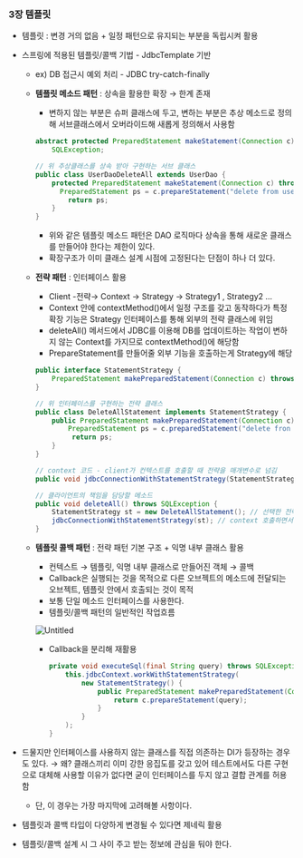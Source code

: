 ### 3장 템플릿

- 템플릿 : 변경 거의 없음 + 일정 패턴으로 유지되는 부분을 독립시켜 활용
- 스프링에 적용된 템플릿/콜백 기법 - JdbcTemplate 기반
    - ex) DB 접근시 예외 처리 - JDBC try-catch-finally
    - **템플릿 메소드 패턴** : 상속을 활용한 확장 → 한계 존재
        - 변하지 않는 부분은 슈퍼 클래스에 두고, 변하는 부분은 추상 메소드로 정의해 서브클래스에서 오버라이드해 새롭게 정의해서 사용함
        
        ```java
        abstract protected PreparedStatement makeStatement(Connection c) throws 
        	SQLException;
        
        // 위 추상클래스를 상속 받아 구현하는 서브 클래스
        public class UserDaoDeleteAll extends UserDao {
        	protected PreparedStatement makeStatement(Connection c) throws SQLException {
        	  PreparedStatement ps = c.prepareStatement("delete from users");
        		return ps;
        	}
        }
        ```
        
        - 위와 같은 템플릿 메소드 패턴은 DAO 로직마다 상속을 통해 새로운 클래스를 만들어야 한다는 제한이 있다.
        - 확장구조가 이미 클래스 설계 시점에 고정된다는 단점이 하나 더 있다.
    - **전략 패턴** : 인터페이스 활용
        - Client -전략→ Context → Strategy → Strategy1 , Strategy2 …
        - Context 안에 contextMethod()에서 일정 구조를 갖고 동작하다가 특정 확장 기능은 Strategy 인터페이스를 통해 외부의 전략 클래스에 위임
        - deleteAll() 메서드에서 JDBC를 이용해 DB를 업데이트하는 작업이 변하지 않는 Context를 가지므로 contextMethod()에 해당함
        - PrepareStatement를 만들어줄 외부 기능을 호출하는게 Strategy에 해당
        
        ```java
        public interface StatementStrategy {
        	PreparedStatement makePreparedStatement(Connection c) throws SQLException;
        }
        
        // 위 인터페이스를 구현하는 전략 클래스
        public class DeleteAllStatement implements StatementStrategy {
        	public PreparedStatement makePreparedStatement(Connection c) throws SQLException {
        		PreparedStatement ps = c.preparedStatement("delete fron users");
        		 return ps;
        	}
        }
        
        // context 코드 - client가 컨텍스트를 호출할 때 전략을 매개변수로 넘김
        public void jdbcConnectionWithStatementStrategy(StatementStrategy stmt) throws ...
        
        // 클라이언트의 책임을 담당할 메소드
        public void deleteAll() throws SQLException {
        	StatementStrategy st = new DeleteAllStatement(); // 선택한 전략 오브젝트 생성
        	jdbcConnectionWithStatementStrategy(st); // context 호출하면서 전략 전달
        }
        ```
        
    - **템플릿 콜백 패턴** : 전략 패턴 기본 구조 + 익명 내부 클래스 활용
        - 컨텍스트 → 템플릿, 익명 내부 클래스로 만들어진 객체 → 콜백
        - Callback은 실행되는 것을 목적으로 다른 오브젝트의 메소드에 전달되는 오브젝트, 템플릿 안에서 호출되는 것이 목적
        - 보통 단일 메소드 인터페이스를 사용한다.
        - 템플릿/콜백 패턴의 일반적인 작업흐름
        
        ![Untitled](https://s3-us-west-2.amazonaws.com/secure.notion-static.com/4413e3d5-b25c-44c3-ac45-d196f82b0eea/Untitled.png)
        
        - Callback을 분리해 재활용
            
            ```java
            private void executeSql(final String query) throws SQLException {
            	this.jdbcContext.workWithStatementStrategy(
            		new StatementStrategy() {
            			public PreparedStatement makePreparedStatement(Connection c) throws SQLException {
            				return c.prepareStatement(query);
            			}
            		}
            	);
            }
            ```
            
- 드물지만 인터페이스를 사용하지 않는 클래스를 직접 의존하는 DI가 등장하는 경우도 있다. → 왜? 클래스끼리 이미 강한 응집도를 갖고 있어 테스트에서도 다른 구현으로 대체해 사용할 이유가 없다면 굳이 인터페이스를 두지 않고 결합 관계를 허용함
    - 단, 이 경우는 가장 마지막에 고려해볼 사항이다.
- 템플릿과 콜백 타입이 다양하게 변경될 수 있다면 제네릭 활용
- 템플릿/콜백 설계 시 그 사이 주고 받는 정보에 관심을 둬야 한다.